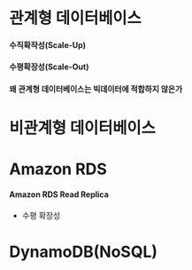 
# 관계형 데이터베이스

#### 수직확작성(Scale-Up)

#### 수평확장성(Scale-Out)

#### 왜 관계형 데이터베이스는 빅데이터에 적합하지 않은가


# 비관계형 데이터베이스



# Amazon RDS

#### Amazon RDS Read Replica

- 수평 확장성


# DynamoDB(NoSQL)